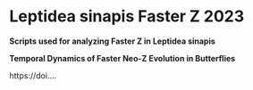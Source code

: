 # Leptidea sinapis Faster Z 2023

<b> Scripts used for analyzing Faster Z in Leptidea sinapis </b>

<b> Temporal Dynamics of Faster Neo-Z Evolution in Butterflies </b>

https://doi....
